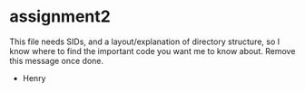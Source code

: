 # assignment2

This file needs SIDs, and a layout/explanation of directory structure, so I know where to find the important code you want me to know about.
Remove this message once done.
- Henry
